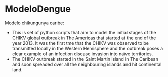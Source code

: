 # ModeloDengue
Modelo chikungunya caribe:
* This is set of python scripts that aim to model the initial stages of the CHIKV global outbreak in The Americas that started at the end of the year 2013. It was the first tme that the CHIKV was observed to be transmitted locally in the Western Hemisphere and the outbreak poses a clear example of an infection disease invasion into naïve territories. 
* The CHIKV outbreak started in the Saint Martin island in The Caribean and soon spreaded over all the neighbouring islands and hit continental land. 

